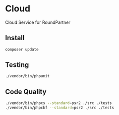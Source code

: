 # Cloud
Cloud Service for RoundPartner

## Install
```bash
composer update
```
## Testing
```bash
./vendor/bin/phpunit
```
## Code Quality
```bash
./vendor/bin/phpcs --standard=psr2 ./src ./tests
./vendor/bin/phpcbf --standard=psr2 ./src ./tests
```
